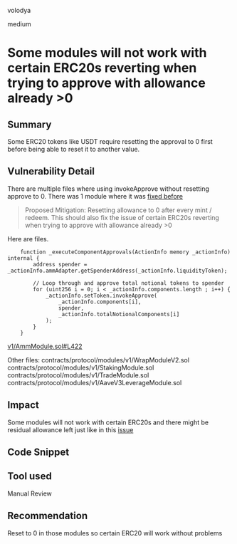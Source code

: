 volodya

medium

# Some modules will not work with certain ERC20s reverting when trying to approve with allowance already >0

## Summary
Some ERC20 tokens like USDT require resetting the approval to 0 first before being able to reset it to another value.
## Vulnerability Detail
There are multiple files where using invokeApprove without resetting approve to 0.
There was 1 module where it was [fixed before](https://github.com/ckoopmann/set-protocol-v2/issues/3)
>Proposed Mitigation: Resetting allowance to 0 after every mint / redeem. This should also fix the issue of certain ERC20s reverting when trying to approve with allowance already >0
 
 Here are files.
```solidity
    function _executeComponentApprovals(ActionInfo memory _actionInfo) internal {
        address spender = _actionInfo.ammAdapter.getSpenderAddress(_actionInfo.liquidityToken);

        // Loop through and approve total notional tokens to spender
        for (uint256 i = 0; i < _actionInfo.components.length ; i++) {
            _actionInfo.setToken.invokeApprove(
                _actionInfo.components[i],
                spender,
                _actionInfo.totalNotionalComponents[i]
            );
        }
    }

```
[v1/AmmModule.sol#L422](https://github.com/sherlock-audit/2023-05-Index/blob/main/index-protocol/contracts/protocol/modules/v1/AmmModule.sol#L422)

Other files:
contracts/protocol/modules/v1/WrapModuleV2.sol
contracts/protocol/modules/v1/StakingModule.sol
contracts/protocol/modules/v1/TradeModule.sol
contracts/protocol/modules/v1/AaveV3LeverageModule.sol
## Impact
Some modules will not work with certain ERC20s and there might be residual allowance left just like in this [issue](https://github.com/ckoopmann/set-protocol-v2/issues/3)
## Code Snippet

## Tool used

Manual Review

## Recommendation
Reset to 0 in those modules so certain ERC20 will work without problems